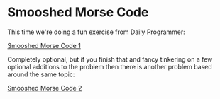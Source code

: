 # Smooshed Morse Code #

This time we're doing a fun exercise from Daily Programmer:

[Smooshed Morse Code 1](https://www.reddit.com/r/dailyprogrammer/comments/cmd1hb/20190805_challenge_380_easy_smooshed_morse_code_1/)

Completely optional, but if you finish that and fancy tinkering on a few optional additions to the problem then there is
another problem based around the same topic:

[Smooshed Morse Code 2](https://www.reddit.com/r/dailyprogrammer/comments/cn6gz5/20190807_challenge_380_intermediate_smooshed/)
